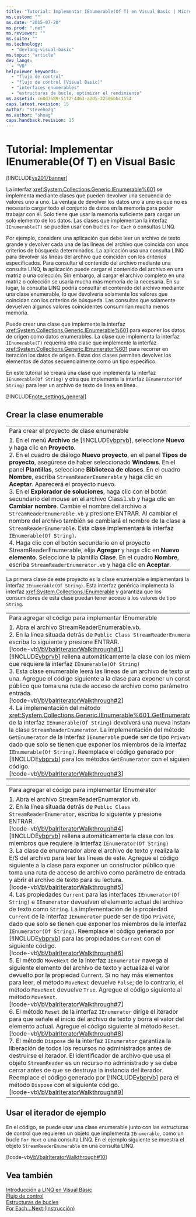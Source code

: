 ```yaml
---
title: "Tutorial: Implementar IEnumerable(Of T) en Visual Basic | Microsoft Docs"
ms.custom: ""
ms.date: "2015-07-20"
ms.prod: ".net"
ms.reviewer: ""
ms.suite: ""
ms.technology: 
  - "devlang-visual-basic"
ms.topic: "article"
dev_langs: 
  - "VB"
helpviewer_keywords: 
  - "flujo de control"
  - "flujo de control [Visual Basic]"
  - "interfaces enumerables"
  - "estructuras de bucle, optimizar el rendimiento"
ms.assetid: c60d7589-51f2-4463-a2d5-22506bbc1554
caps.latest.revision: 15
author: "stevehoag"
ms.author: "shoag"
caps.handback.revision: 15
---
```

# Tutorial: Implementar IEnumerable(Of T) en Visual Basic
[!INCLUDE[vs2017banner](../../../../visual-basic/developing-apps/includes/vs2017banner.md)]

La interfaz <xref:System.Collections.Generic.IEnumerable%601> se implementa mediante clases que pueden devolver una secuencia de valores uno a uno.  La ventaja de devolver los datos uno a uno es que no es necesario cargar todo el conjunto de datos en la memoria para poder trabajar con él.  Solo tiene que usar la memoria suficiente para cargar un solo elemento de los datos.  Las clases que implementan la interfaz `IEnumerable(T)` se pueden usar con bucles `For Each` o consultas LINQ.  
  
 Por ejemplo, considere una aplicación que debe leer un archivo de texto grande y devolver cada una de las líneas del archivo que coincida con unos criterios de búsqueda determinados.  La aplicación usa una consulta LINQ para devolver las líneas del archivo que coinciden con los criterios especificados.  Para consultar el contenido del archivo mediante una consulta LINQ, la aplicación puede cargar el contenido del archivo en una matriz o una colección.  Sin embargo, al cargar el archivo completo en una matriz o colección se usaría mucha más memoria de la necesaria.  En su lugar, la consulta LINQ podría consultar el contenido del archivo mediante una clase enumerable, lo que devolvería solamente los valores que coincidan con los criterios de búsqueda.  Las consultas que solamente devuelven algunos valores coincidentes consumirían mucha menos memoria.  
  
 Puede crear una clase que implemente la interfaz <xref:System.Collections.Generic.IEnumerable%601> para exponer los datos de origen como datos enumerables.  La clase que implementa la interfaz `IEnumerable(T)` requerirá otra clase que implemente la interfaz <xref:System.Collections.Generic.IEnumerator%601> para recorrer en iteración los datos de origen.  Estas dos clases permiten devolver los elementos de datos secuencialmente como un tipo específico.  
  
 En este tutorial se creará una clase que implementa la interfaz `IEnumerable(Of String)` y otra que implementa la interfaz `IEnumerator(Of String)` para leer un archivo de texto de línea en línea.  
  
 [!INCLUDE[note_settings_general](../../../../csharp/language-reference/compiler-messages/includes/note-settings-general-md.md)]  
  
## Crear la clase enumerable  
  
||  
|-|  
|Para crear el proyecto de clase enumerable|  
|1.  En el menú **Archivo** de [!INCLUDE[vbprvb](../../../../csharp/programming-guide/concepts/linq/includes/vbprvb-md.md)], seleccione **Nuevo** y haga clic en **Proyecto**.<br />2.  En el cuadro de diálogo **Nuevo proyecto**, en el panel **Tipos de proyecto**, asegúrese de haber seleccionado **Windows**.  En el panel **Plantillas**, seleccione **Biblioteca de clases**.  En el cuadro **Nombre**, escriba `StreamReaderEnumerable` y haga clic en **Aceptar**.  Aparecerá el proyecto nuevo.<br />3.  En el **Explorador de soluciones**, haga clic con el botón secundario del mouse en el archivo Class1.vb y haga clic en **Cambiar nombre**.  Cambie el nombre del archivo a `StreamReaderEnumerable.vb` y presione ENTRAR.  Al cambiar el nombre del archivo también se cambiará el nombre de la clase a `StreamReaderEnumerable`.  Esta clase implementará la interfaz `IEnumerable(Of String)`.<br />4.  Haga clic con el botón secundario en el proyecto StreamReaderEnumerable, elija **Agregar** y haga clic en **Nuevo elemento**.  Seleccione la plantilla **Clase**.  En el cuadro **Nombre**, escriba `StreamReaderEnumerator.vb` y haga clic en **Aceptar**.|  
  
 La primera clase de este proyecto es la clase enumerable e implementará la interfaz `IEnumerable(Of String)`.  Esta interfaz genérica implementa la interfaz <xref:System.Collections.IEnumerable> y garantiza que los consumidores de esta clase puedan tener acceso a los valores de tipo `String`.  
  
||  
|-|  
|Para agregar el código para implementar IEnumerable|  
|1.  Abra el archivo StreamReaderEnumerable.vb.<br />2.  En la línea situada detrás de `Public Class StreamReaderEnumerable`, escriba lo siguiente y presione ENTRAR.<br />     [!code-vb[VbVbalrIteratorWalkthrough#1](../../../../visual-basic/programming-guide/language-features/control-flow/codesnippet/visualbasic/VbVbalrIteratorWalkthrough/StreamReaderIterator.vb#1)]<br />     [!INCLUDE[vbprvb](../../../../csharp/programming-guide/concepts/linq/includes/vbprvb-md.md)] rellena automáticamente la clase con los miembros que requiere la interfaz `IEnumerable(Of String)`<br />3.  Esta clase enumerable leerá las líneas de un archivo de texto una a una.  Agregue el código siguiente a la clase para exponer un constructor público que toma una ruta de acceso de archivo como parámetro de entrada.<br />     [!code-vb[VbVbalrIteratorWalkthrough#2](../../../../visual-basic/programming-guide/language-features/control-flow/codesnippet/visualbasic/VbVbalrIteratorWalkthrough/StreamReaderIterator.vb#2)]<br />4.  La implementación del método <xref:System.Collections.Generic.IEnumerable%601.GetEnumerator%2A> de la interfaz `IEnumerable(Of String)` devolverá una nueva instancia de la clase `StreamReaderEnumerator`.  La implementación del método `GetEnumerator` de la interfaz `IEnumerable` puede ser de tipo `Private`, dado que solo se tienen que exponer los miembros de la interfaz `IEnumerable(Of String)`.  Reemplace el código generado por [!INCLUDE[vbprvb](../../../../csharp/programming-guide/concepts/linq/includes/vbprvb-md.md)] para los métodos `GetEnumerator` con el siguiente código.<br />     [!code-vb[VbVbalrIteratorWalkthrough#3](../../../../visual-basic/programming-guide/language-features/control-flow/codesnippet/visualbasic/VbVbalrIteratorWalkthrough/StreamReaderIterator.vb#3)]|  
  
||  
|-|  
|Para agregar el código para implementar IEnumerator|  
|1.  Abra el archivo StreamReaderEnumerator.vb.<br />2.  En la línea situada detrás de `Public Class StreamReaderEnumerator`, escriba lo siguiente y presione ENTRAR.<br />     [!code-vb[VbVbalrIteratorWalkthrough#4](../../../../visual-basic/programming-guide/language-features/control-flow/codesnippet/visualbasic/VbVbalrIteratorWalkthrough/StreamReaderIterator.vb#4)]<br />     [!INCLUDE[vbprvb](../../../../csharp/programming-guide/concepts/linq/includes/vbprvb-md.md)] rellena automáticamente la clase con los miembros que requiere la interfaz `IEnumerator(Of String)`<br />3.  La clase de enumerador abre el archivo de texto y realiza la E\/S del archivo para leer las líneas de este.  Agregue el código siguiente a la clase para exponer un constructor público que toma una ruta de acceso de archivo como parámetro de entrada y abrir el archivo de texto para su lectura.<br />     [!code-vb[VbVbalrIteratorWalkthrough#5](../../../../visual-basic/programming-guide/language-features/control-flow/codesnippet/visualbasic/VbVbalrIteratorWalkthrough/StreamReaderIterator.vb#5)]<br />4.  Las propiedades `Current` para las interfaces `IEnumerator(Of String)` e `IEnumerator` devuelven el elemento actual del archivo de texto como `String`.  La implementación de la propiedad `Current` de la interfaz `IEnumerator` puede ser de tipo `Private`, dado que solo se tienen que exponer los miembros de la interfaz `IEnumerator(Of String)`.  Reemplace el código generado por [!INCLUDE[vbprvb](../../../../csharp/programming-guide/concepts/linq/includes/vbprvb-md.md)] para las propiedades `Current` con el siguiente código.<br />     [!code-vb[VbVbalrIteratorWalkthrough#6](../../../../visual-basic/programming-guide/language-features/control-flow/codesnippet/visualbasic/VbVbalrIteratorWalkthrough/StreamReaderIterator.vb#6)]<br />5.  El método `MoveNext` de la interfaz `IEnumerator` navega al siguiente elemento del archivo de texto y actualiza el valor devuelto por la propiedad `Current`.  Si no hay más elementos para leer, el método `MoveNext` devuelve `False`; de lo contrario, el método `MoveNext` devuelve `True`.  Agregue el código siguiente al método `MoveNext`.<br />     [!code-vb[VbVbalrIteratorWalkthrough#7](../../../../visual-basic/programming-guide/language-features/control-flow/codesnippet/visualbasic/VbVbalrIteratorWalkthrough/StreamReaderIterator.vb#7)]<br />6.  El método `Reset` de la interfaz `IEnumerator` dirige el iterador para que señale el inicio del archivo de texto y borra el valor del elemento actual.  Agregue el código siguiente al método `Reset`.<br />     [!code-vb[VbVbalrIteratorWalkthrough#8](../../../../visual-basic/programming-guide/language-features/control-flow/codesnippet/visualbasic/VbVbalrIteratorWalkthrough/StreamReaderIterator.vb#8)]<br />7.  El método `Dispose` de la interfaz `IEnumerator` garantiza la liberación de todos los recursos no administrados antes de destruirse el iterador.  El identificador de archivo que usa el objeto `StreamReader` es un recurso no administrado y se debe cerrar antes de que se destruya la instancia del iterador.  Reemplace el código generado por [!INCLUDE[vbprvb](../../../../csharp/programming-guide/concepts/linq/includes/vbprvb-md.md)] para el método `Dispose` con el siguiente código.<br />     [!code-vb[VbVbalrIteratorWalkthrough#9](../../../../visual-basic/programming-guide/language-features/control-flow/codesnippet/visualbasic/VbVbalrIteratorWalkthrough/StreamReaderIterator.vb#9)]|  
  
## Usar el iterador de ejemplo  
 En el código, se puede usar una clase enumerable junto con las estructuras de control que requieren un objeto que implementa `IEnumerable`, como un bucle `For Next` o una consulta LINQ.  En el ejemplo siguiente se muestra el objeto `StreamReaderEnumerable` en una consulta LINQ.  
  
 [!code-vb[VbVbalrIteratorWalkthrough#10](../../../../visual-basic/programming-guide/language-features/control-flow/codesnippet/visualbasic/VbVbalrIteratorWalkthrough/Module1.vb#10)]  
  
## Vea también  
 [Introducción a LINQ en Visual Basic](../../../../visual-basic/programming-guide/language-features/linq/introduction-to-linq.md)   
 [Flujo de control](../../../../visual-basic/programming-guide/language-features/control-flow/index.md)   
 [Estructuras de bucles](../../../../visual-basic/programming-guide/language-features/control-flow/loop-structures.md)   
 [For Each...Next \(Instrucción\)](../../../../visual-basic/language-reference/statements/for-each-next-statement.md)